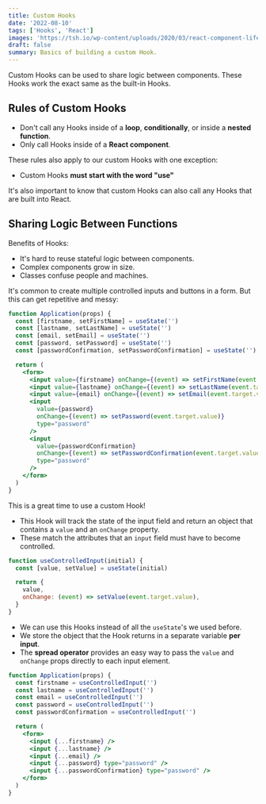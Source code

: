 ```yaml
---
title: Custom Hooks
date: '2022-08-10'
tags: ['Hooks', 'React']
images: 'https://tsh.io/wp-content/uploads/2020/03/react-component-lifecycle-methods-graphic_.png'
draft: false
summary: Basics of building a custom Hook.
---
```


Custom Hooks can be used to share logic between components. These Hooks work the exact same as the built-in Hooks.

## Rules of Custom Hooks

- Don't call any Hooks inside of a **loop**, **conditionally**, or inside a **nested function**.
- Only call Hooks inside of a **React component**.

These rules also apply to our custom Hooks with one exception:

- Custom Hooks **must start with the word "use"**

It's also important to know that custom Hooks can also call any Hooks that are built into React.

## Sharing Logic Between Functions

Benefits of Hooks:

- It's hard to reuse stateful logic between components.
- Complex components grow in size.
- Classes confuse people and machines.

It's common to create multiple controlled inputs and buttons in a form. But this can get repetitive and messy:

```jsx
function Application(props) {
  const [firstname, setFirstName] = useState('')
  const [lastname, setLastName] = useState('')
  const [email, setEmail] = useState('')
  const [password, setPassword] = useState('')
  const [passwordConfirmation, setPasswordConfirmation] = useState('')

  return (
    <form>
      <input value={firstname} onChange={(event) => setFirstName(event.target.value)} />
      <input value={lastname} onChange={(event) => setLastName(event.target.value)} />
      <input value={email} onChange={(event) => setEmail(event.target.value)} />
      <input
        value={password}
        onChange={(event) => setPassword(event.target.value)}
        type="password"
      />
      <input
        value={passwordConfirmation}
        onChange={(event) => setPasswordConfirmation(event.target.value)}
        type="password"
      />
    </form>
  )
}
```

This is a great time to use a custom Hook!

- This Hook will track the state of the input field and return an object that contains a `value` and an `onChange` property.
- These match the attributes that an `input` field must have to become controlled.

```jsx
function useControlledInput(initial) {
  const [value, setValue] = useState(initial)

  return {
    value,
    onChange: (event) => setValue(event.target.value),
  }
}
```

- We can use this Hooks instead of all the `useState`'s we used before.
- We store the object that the Hook returns in a separate variable **per input**.
- The **spread operator** provides an easy way to pass the `value` and `onChange` props directly to each input element.

```jsx
function Application(props) {
  const firstname = useControlledInput('')
  const lastname = useControlledInput('')
  const email = useControlledInput('')
  const password = useControlledInput('')
  const passwordConfirmation = useControlledInput('')

  return (
    <form>
      <input {...firstname} />
      <input {...lastname} />
      <input {...email} />
      <input {...password} type="password" />
      <input {...passwordConfirmation} type="password" />
    </form>
  )
}
```
